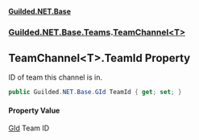 
#### [Guilded.NET.Base](index 'index')
### [Guilded.NET.Base.Teams](index#Guilded_NET_Base_Teams 'Guilded.NET.Base.Teams').[TeamChannel&lt;T&gt;](TeamChannel_T_ 'Guilded.NET.Base.Teams.TeamChannel&lt;T&gt;')
## TeamChannel&lt;T&gt;.TeamId Property
ID of team this channel is in.  
```csharp
public Guilded.NET.Base.GId TeamId { get; set; }
```

#### Property Value
[GId](GId 'Guilded.NET.Base.GId')
Team ID
